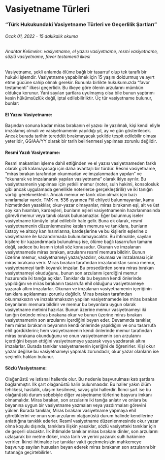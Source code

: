 <BlogMetaDecorator folder="generic" image="generic.jpg" imageAlt="image alt" description="Türk Hukukundaki Vasiyetname Türleri ve Geçerlilik Şartları" title="UnverLegal - Vasiyetname Türleri" />

# Vasiyetname Türleri

### “Türk Hukukundaki Vasiyetname Türleri ve Geçerlilik Şartları”

###### Ocak 01, 2022 - 15 dakikalık okuma
###### Anahtar Kelimeler: vasiyetname, el yazısı vasiyetname, resmi vasiyetname, sözlü vasiyetname, favor testamenti ilkesi

Vasiyetname, şekli anlamda ölüme bağlı bir tasarruf olup tek taraflı bir hukuki işlemdir. Vasiyetname yapabilmek için 15 yaşını doldurmuş ve ayırt etme gücüne sahip olmak gerekir. Bununla birlikte hukukumuzda “favor testamenti” ilkesi geçerlidir. Bu ilkeye göre ölenin arzularını mümkün oldukça korunur. Yani sayılan şartlara uyulmamış olsa bile bunun yaptırımı kesin hükümsüzlük değil, iptal edilebilirliktir. Üç tür vasiyetname bulunur, bunlar:

#### El Yazısı Vasiyetname: 
Başından sonuna kadar miras bırakanın el yazısı ile yazılmalı, kişi kendi eliyle imzalamış olmalı ve vasiyetnamenin yapıldığı yıl, ay ve gün gösterilecek. Ancak burada tarihin tereddüt bırakmayacak şekilde tespit edilebilir olması yeterlidir, GG/AA/YY olarak bir tarih belirlenmesi yapılması zorunlu değildir. 

#### Resmi Yazılı Vasiyetname: 
Resmi makamları işleme dahil ettiğinden ve el yazısı vasiyetnameden farklı olarak gizli kalamayacağı için daha avantajlı bir türdür. Resmi vasiyetname, “miras bırakan tarafından okunmadan ve imzalanmadan yapılan” ve “okunarak ve imzalanarak yapılan vasiyetname” olarak ikiye ayrılır. Bu vasiyetnamenin yapılması için yetkili memur (noter, sulh hakimi, konsolosluk gibi ancak uygulamada genellikle noterlerce gerçekleştirilir) ve iki tanığın varlığı gerekmektedir. Ancak memur ve tanık olan olmak için bazı sınırlamalar vardır. TMK m. 536 uyarınca Fiil ehliyeti bulunmayanlar, kamu hizmetinden yasaklılar, okur-yazar olmayanlar, miras bırakanın eşi, alt ve üst soy kan hısımları, kardeşleri, bunların eşleri vasiyetnamenin hazırlanmasında görevli memur veya tanık olarak bulunamazlar. Eğer bulunmuş iseler vasiyetname tümüyle iptal edilebilir hale gelir. Buna ek olarak, resmî vasiyetnamenin düzenlenmesine katılan memura ve tanıklara, bunların üstsoy ve altsoy kan hısımlarına, kardeşlerine ve bu kişilerin eşlerine o vasiyetname ile kazandırmada bulunulamayacaktır. Bu ihtimalde, sayılan kişilere bir kazandırmada bulunulmuş ise, ölüme bağlı tasarrufun tamamı değil, sadece bu kısmın iptali söz konusudur. Okunan ve imzalanan vasiyetnamede miras bırakan, arzularını resmî memura bildirir. Bunun üzerine memur, vasiyetnameyi yazar/yazdırır, okuması ve imzalaması için miras bırakana verir. Miras bırakan tarafından imzalandıktan sonra memur, vasiyetnameyi tarih koyarak imzalar. Bu prosedürden sonra miras bırakan vasiyetnameyi okuduğunu, bunun son arzularını içerdiğini memur huzurunda iki tanığa açıklar. Tanıklar da bu beyanın kendi önlerinde yapıldığını ve miras bırakanın tasarrufa ehil olduğunu vasiyetnameye yazarak altını imzalarlar. Okunan ve imzalanan vasiyetnamenin içeriğinin tanıklara açıklanması zorunlu değildir. Miras bırakan tarafından okunmaksızın ve imzalanmaksızın yapılan vasiyetnamede ise miras bırakan beyanlarını memura bildirir ve memur bu beyanlara uygun olarak vasiyetname metnini hazırlar. Bunun üzerine memur vasiyetnameyi iki tanığın önünde miras bırakana okur ve bunun üzerine miras bırakan vasiyetnamenin son arzularını içerdiğini beyan eder. Devamında tanıklar, hem miras bırakanın beyanının kendi önlerinde yapıldığını ve onu tasarrufa ehil gördüklerini; hem vasiyetnamenin kendi önlerinde memur tarafından miras bırakana okunduğunu ve onun vasiyetnamenin son arzularını içerdiğini beyan ettiğini vasiyetnameye yazarak veya yazdırarak altını imzalarlar. Burada tanıklar vasiyetnamenin içeriğini de öğrenirler. Kişi okur yazar değilse bu vasiyetnameyi yapmak zorundadır, okur yazar olanların ise seçimlik hakları bulunur.

#### Sözlü Vasiyetname: 
Olağanüstü ve istisnai hallerde olur. Bu nedenle başvurulması katı şartlara bağlanmıştır. İlk şart olağanüstü halin bulunmasıdır. Bu haller yakın ölüm tehlikesi, hastalık, ulaşım kesilmesi, savaş gibi hallerdir. İkinci şart ise bu olağanüstü durum sebebiyle diğer vasiyetname türlerine başvuru imkanı olmamalıdır. Miras bırakan, son arzularını iki tanığa anlatır ve onlara bu beyanına uygun bir vasiyetname yazmaları veya yazdırmaları görevini yükler. Burada tanıklar, Miras bırakanı vasiyetname yapmaya ehil gördüklerini ve onun son arzularını olağanüstü durum halinde kendilerine anlattığına tanıklık ederler. Resmî vasiyetname düzenlenmesinde okur yazar olma koşulu dışında, tanıklara ilişkin yasaklar, sözlü vasiyetteki tanıklar için de geçerli olacaktır. İlk ihtimalde tanıklar miras bırakanı dinler, son arzularını uzlaşarak bir metne döker, imza tarih ve yerini yazarak sulh hakimine verirler. İkinci ihtimalde ise tanıklar vakit geçirmeksizin mahkemeye başvurup sayılan hususları beyan ederek miras bırakanın son arzularını bir tutanağa geçirtebilirler. 